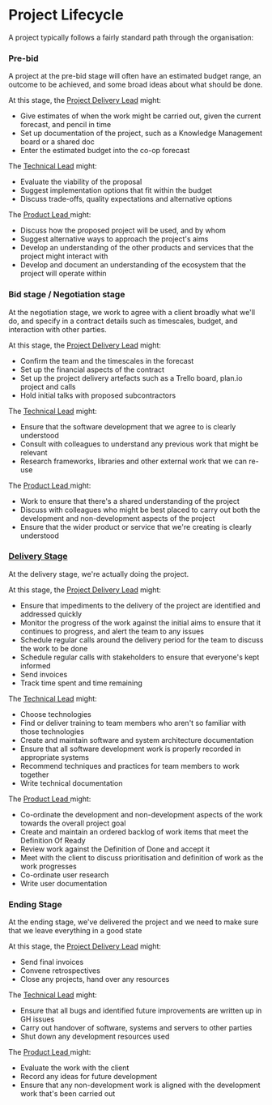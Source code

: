 # Project Lifecycle

A project typically follows a fairly standard path through the organisation:

### Pre-bid

A project at the pre-bid stage will often have an estimated budget range, an outcome to be achieved, and some broad ideas about what should be done. 

At this stage, the [Project Delivery Lead](../roles/project-delivery-lead.md) might:

* Give estimates of when the work might be carried out, given the current forecast, and pencil in time
* Set up documentation of the project, such as a Knowledge Management board or a shared doc
* Enter the estimated budget into the co-op forecast

The [Technical Lead](../roles/technical-lead.md) might:

* Evaluate the viability of the proposal
* Suggest implementation options that fit within the budget
* Discuss trade-offs, quality expectations and alternative options

The [Product Lead ](../roles/product-lead.md)might:

* Discuss how the proposed project will be used, and by whom
* Suggest alternative ways to approach the project's aims
* Develop an understanding of the other products and services that the project might interact with
* Develop and document an understanding of the ecosystem that the project will operate within

### Bid stage / Negotiation stage

At the negotiation stage, we work to agree with a client broadly what we'll do, and specify in a contract details such as timescales, budget, and interaction with other parties. 

 At this stage, the [Project Delivery Lead](../roles/project-delivery-lead.md) might:

* Confirm the team and the timescales in the forecast
* Set up the financial aspects of the contract
* Set up the project delivery artefacts such as a Trello board, plan.io project and calls
* Hold initial talks with proposed subcontractors

The [Technical Lead](../roles/technical-lead.md) might:

* Ensure that the software development that we agree to is clearly understood
* Consult with colleagues to understand any previous work that might be relevant
* Research frameworks, libraries and other external work that we can re-use 

The [Product Lead ](../roles/product-lead.md)might:

* Work to ensure that there's a shared understanding of the project
* Discuss with colleagues who might be best placed to carry out both the development and non-development aspects of the project
* Ensure that the wider product or service that we're creating is clearly understood

### [Delivery Stage](delivery-stage.md)

At the delivery stage, we're actually doing the project. 

 At this stage, the [Project Delivery Lead](../roles/project-delivery-lead.md) might:

* Ensure that impediments to the delivery of the project are identified and addressed quickly
* Monitor the progress of the work against the initial aims to ensure that it continues to progress, and alert the team to any issues
* Schedule regular calls around the delivery period for the team to discuss the work to be done
* Schedule regular calls with stakeholders to ensure that everyone's kept informed
* Send invoices 
* Track time spent and time remaining

The [Technical Lead](../roles/technical-lead.md) might:

* Choose technologies
* Find or deliver training to team members who aren't so familiar with those technologies 
* Create and maintain software and system architecture documentation 
* Ensure that all software development work is properly recorded in appropriate systems
* Recommend techniques and practices for team members to work together
* Write technical documentation 

The [Product Lead ](../roles/product-lead.md)might:

* Co-ordinate the development and non-development aspects of the work towards the overall project goal
* Create and maintain an ordered backlog of work items that meet the Definition Of Ready
* Review work against the Definition of Done and accept it
* Meet with the client to discuss prioritisation and definition of work as the work progresses
* Co-ordinate user research
* Write user documentation

### Ending Stage

At the ending stage, we've delivered the project and we need to make sure that we leave everything in a good state

 At this stage, the [Project Delivery Lead](../roles/project-delivery-lead.md) might:

* Send final invoices
* Convene retrospectives
* Close any projects, hand over any resources

The [Technical Lead](../roles/technical-lead.md) might:

* Ensure that all bugs and identified future improvements are written up in GH issues 
* Carry out handover of software, systems and servers to other parties
* Shut down any development resources used 

The [Product Lead ](../roles/product-lead.md)might:

* Evaluate the work with the client
* Record any ideas for future development 
* Ensure that any non-development work is aligned with the development work that's been carried out



